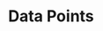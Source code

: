 ---
layout: infographic
title: "Data Points"
description: "Get the latest insights on the trends we are seeing as the global education sector responds to and recovers from COVID-19."
tags: infographic
categories: infographic
asset_pdf: "/assets/2021-07-28-infographic.pdf"
asset_png: "/assets/2021-07-28-infographic.png"
# use bs_aspect_ratio to send an image aspect ratio for correct rendering. 100% (1:1) will be assumed if this is missing
# (only applies to infographics)
bs_aspect_ratio: 250%
---